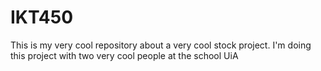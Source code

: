 # IKT450
This is my very cool repository about a very cool stock project. I'm doing this project with two very cool people at the school UiA
